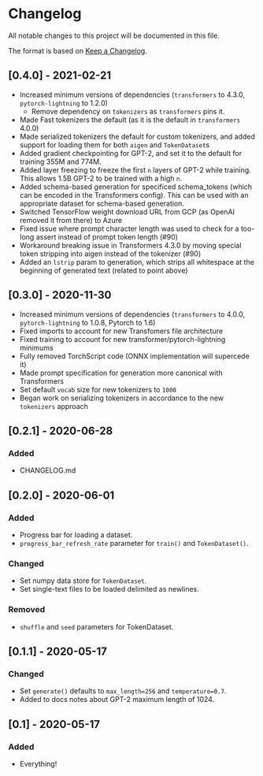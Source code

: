 # Changelog

All notable changes to this project will be documented in this file.

The format is based on [Keep a Changelog](https://keepachangelog.com/en/1.0.0/).

## [0.4.0] - 2021-02-21

- Increased minimum versions of dependencies (`transformers` to 4.3.0, `pytorch-lightning` to 1.2.0)
  - Remove dependency on `tokenizers` as `transformers` pins it.
- Made Fast tokenizers the default (as it is the default in `transformers` 4.0.0)
- Made serialized tokenizers the default for custom tokenizers, and added support for loading them for both `aigen` and `TokenDataset`s
- Added gradient checkpointing for GPT-2, and set it to the default for training 355M and 774M.
- Added layer freezing to freeze the first `n` layers of GPT-2 while training. This allows 1.5B GPT-2 to be trained with a high `n`.
- Added schema-based generation for specificed schema_tokens (which can be encoded in the Transformers config). This can be used with an appropriate dataset for schema-based generation.
- Switched TensorFlow weight download URL from GCP (as OpenAI removed it from there) to Azure
- Fixed issue where prompt character length was used to check for a too-long assert instead of prompt token length (#90)
- Workaround breaking issue in Transformers 4.3.0 by moving special token stripping into aigen instead of the tokenizer (#90)
- Added an `lstrip` param to generation, which strips all whitespace at the beginning of generated text (related to point above)

## [0.3.0] - 2020-11-30

- Increased minimum versions of dependencies (`transformers` to 4.0.0, `pytorch-lightning` to 1.0.8, Pytorch to 1.6)
- Fixed imports to account for new Transfomers file architecture
- Fixed training to account for new transformer/pytorch-lightning minimums
- Fully removed TorchScript code (ONNX implementation will supercede it)
- Made prompt specification for generation more canonical with Transformers
- Set default `vocab` size for new tokenizers to `1000`
- Began work on serializing tokenizers in accordance to the new `tokenizers` approach

## [0.2.1] - 2020-06-28

### Added

- CHANGELOG.md

## [0.2.0] - 2020-06-01

### Added

- Progress bar for loading a dataset.
- `progress_bar_refresh_rate` parameter for `train()` and `TokenDataset()`.

### Changed

- Set numpy data store for `TokenDataset`.
- Set single-text files to be loaded delimited as newlines.

### Removed

- `shuffle` and `seed` parameters for TokenDataset.

## [0.1.1] - 2020-05-17

### Changed

- Set `generate()` defaults to `max_length=256` and `temperature=0.7`.
- Added to docs notes about GPT-2 maximum length of 1024.

## [0.1] - 2020-05-17

### Added

- Everything!

